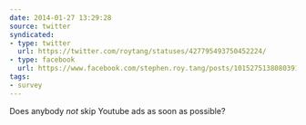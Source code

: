 ```yaml
---
date: 2014-01-27 13:29:28
source: twitter
syndicated:
- type: twitter
  url: https://twitter.com/roytang/statuses/427795493750452224/
- type: facebook
  url: https://www.facebook.com/stephen.roy.tang/posts/10152751380803912
tags:
- survey
---
```


Does anybody *not* skip Youtube ads as soon as possible?